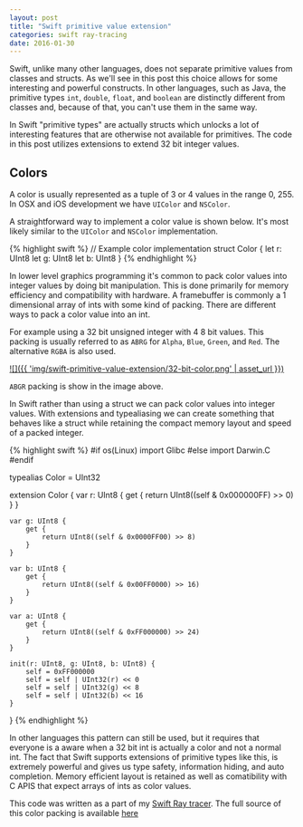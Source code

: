 ```yaml
---
layout: post
title: "Swift primitive value extension"
categories: swift ray-tracing
date: 2016-01-30
---
```


Swift, unlike many other languages, does not separate primitive values from classes and structs.
As we'll see in this post this choice allows for some interesting and powerful constructs.
In other languages, such as Java, the primitive types `int`, `double`, `float`, and `boolean`
are distinctly different from classes and, because of that, you can't use them in the same way.

In Swift "primitive types" are actually structs which unlocks a lot of
interesting features that are otherwise not available for primitives. The code
in this post utilizes extensions to extend 32 bit integer values.

## Colors

A color is usually represented as a tuple of 3 or 4 values in the range 0, 255.
In OSX and iOS development we have `UIColor` and `NSColor`.

A straightforward way to implement a color value is shown below. It's
most likely similar to the `UIColor` and `NSColor` implementation.

{% highlight swift %}
// Example color implementation
struct Color {
  let r: UInt8
  let g: UInt8
  let b: UInt8
}
{% endhighlight %}

In lower level graphics programming it's common to pack color values into integer
values by doing bit manipulation. This is done primarily for memory efficiency
and compatibility with hardware. A framebuffer is commonly a 1 dimensional
array of ints with some kind of packing. There are different ways to pack a
color value into an int.

For example using a 32 bit unsigned integer
with 4 8 bit values. This packing is usually referred to as `ABRG`
for `Alpha`, `Blue`, `Green`, and `Red`. The alternative `RGBA` is also used.

[![]({{ 'img/swift-primitive-value-extension/32-bit-color.png' | asset_url }})](/img/swift-primitive-value-extension/32-bit-color.png)

`ABGR` packing is show in the image above.

In Swift rather than using a struct we can pack color values into integer values.
With extensions and typealiasing we can create something that behaves like a
struct while retaining the compact memory layout and speed of a packed integer.

{% highlight swift %}
#if os(Linux)
    import Glibc
#else
    import Darwin.C
#endif

typealias Color = UInt32

extension Color {
    var r: UInt8 {
        get {
            return UInt8((self & 0x000000FF) >> 0)
        }
    }

    var g: UInt8 {
        get {
            return UInt8((self & 0x0000FF00) >> 8)
        }
    }

    var b: UInt8 {
        get {
            return UInt8((self & 0x00FF0000) >> 16)
        }
    }

    var a: UInt8 {
        get {
            return UInt8((self & 0xFF000000) >> 24)
        }
    }

    init(r: UInt8, g: UInt8, b: UInt8) {
        self = 0xFF000000
        self = self | UInt32(r) << 0
        self = self | UInt32(g) << 8
        self = self | UInt32(b) << 16
    }
}
{% endhighlight %}

In other languages this pattern can still be used, but it requires that
everyone is a aware when a 32 bit int is actually a color and not a
normal int. The fact that Swift supports extensions of primitive types like this,
is extremely powerful and gives us type safety, information hiding, and auto
completion. Memory efficient layout is retained as well as comatibility with C APIS that expect arrays of ints as color values.

This code was written as a part of my [Swift
Ray tracer](https://github.com/k0nserv/SwiftTracer-Core). The full source of this
color packing is available [here](https://github.com/k0nserv/SwiftTracer-Core/blob/0bc150ba674a205889699e1b22477bbb736e60a5/Sources/SwiftTracerCore/Misc/Color.swift)
